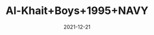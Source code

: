 ---
title: 'Al-Khait+Boys+1995+NAVY'
date: '2021-12-21' 
metatag: '' 
inventory: '2.0' 
draft: false 
# meta description 
shortDescripton: 'Al-Khait+Boys+1995+NAVY'
description: 'Boys'
longdescription: ''
featured: False
# product Price
price: '2730.0'
# Product Short Description
shortDescription: 'Al-Khait+Boys+1995+NAVY'
productID: 'B870F201-6762-EC11-995F-005056B3A416'
type: 'products'
category: 'Boys' 
thumnailproduct: 'https://alkhait.eralive.net/images/products/B870F201-6762-EC11-995F-005056B3A4161.png' 
images:
  - image: 'images/products/B870F201-6762-EC11-995F-005056B3A4161.png'  
  - image: 'images/products/B870F201-6762-EC11-995F-005056B3A4162.png'  
  - image: 'images/products/B870F201-6762-EC11-995F-005056B3A4163.png'  
---